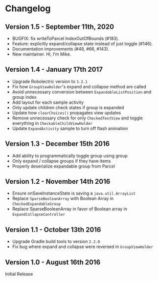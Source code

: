 # Changelog

## Version 1.5 - September 11th, 2020

- BUGFIX: fix writeToParcel IndexOutOfBounds (#183).
- Feature: explicitly expand/collapse state instead of just toggle (#146).
- Documentation improvements (#48, #66, #143).
- New maintainer. Hi, I'm Mike.

## Version 1.4 - January 17th 2017
- Upgrade Robolectric version to `3.2.1`
- Fix how `GroupViewHolder`'s expand and collapse method are called
- Avoid unnecessary conversion between `ExpandableListPosition` and group index
- Add layout for each sample activity
- Only update children check states if group is expanded
- Update how `clearChoices()` propagates view updates
- Remove unnecessary check for only `CheckedTextView` and toggle everything in `CheckableChildViewHolder`
- Update `ExpandActivity` sample to turn off flash animation

## Version 1.3 - December 15th 2016
- Add ability to programmatically toggle group using group
- Only expand / collapse groups if they have items
- Properly deserialize expandable group from Parcel

## Version 1.2 - November 14th 2016
- Ensure onSaveInstanceState is saving a `java.util.ArrayList`
- Replace `SparseBooleanArray` with Boolean Array in `CheckedExpandableGroup`
- Replace SparseBooleanArray in favor of Boolean array in `ExpandCollapseController`


## Version 1.1 - October 13th 2016
- Upgrade Gradle build tools to version `2.2.0`
- Fix bug where expand and collapse were reversed in `GroupViewHolder`

## Version 1.0 - August 16th 2016
Initial Release
